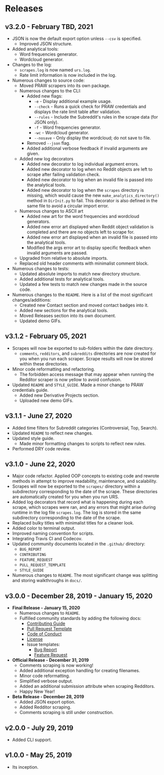 # Releases

## v3.2.0 - February TBD, 2021

* JSON is now the default export option unless `--csv` is specified.
    + Improved JSON structure.
* Added analytical tools:
    + Word frequencies generator.
    + Wordcloud generator.
* Changes to the log:
    + `scrapes.log` is now named `urs.log`.
    + Rate limit information is now included in the log.
* Numerous changes to source code:
    + Moved PRAW scrapers into its own package.
    + Numerous changes to the CLI:
        * Added new flags:
            + `-e` - Display additional example usage.
            + `--check` - Runs a quick check for PRAW credentials and displays the rate limit table after validation.
            + `--rules` - Include the Subreddit's rules in the scrape data (for JSON only).
            + `-f` - Word frequencies generator.
            + `-wc` - Wordcloud generator.
            + `--nosave` - Only display the wordcloud; do not save to file.
        * Removed `--json` flag.
        * Added additional verbose feedback if invalid arguments are given.
    + Added new log decorators
        * Added new decorator to log individual argument errors.
        * Added new decorator to log when no Reddit objects are left to scrape after failing validation check.
        * Added new decorator to log when an invalid file is passed into the analytical tools.
        * Added new decorator to log when the `scrapes` directory is missing, which would cause the new `make_analytics_directory()` method in `DirInit.py` to fail. This decorator is also defined in the same file to avoid a circular import error.
    + Numerous changes to ASCII art
        * Added new art for the word frequencies and wordcloud generators.
        * Added new error art displayed when Reddit object validation is completed and there are no objects left to scrape for.
        * Added new error art displayed when an invalid file is passed into the analytical tools.
        * Modified the args error art to display specific feedback when invalid arguments are passed.
    + Upgraded from relative to absolute imports.
    + Replaced old header comments with minimalist comment block.
* Numerous changes to tests:
    + Updated absolute imports to match new directory structure.
    + Added additional tests for analytical tools.
    + Updated a few tests to match new changes made in the source code.
* Numerous changes to the `README`. Here is a list of the most significant changes/additions:
    + Created new Contact section and moved contact badges into it.
    + Added new sections for the analytical tools.
    + Moved Releases section into its own document.
    + Updated demo GIFs.

## v3.1.2 - February 05, 2021

* Scrapes will now be exported to sub-folders within the date directory.
    + `comments`, `redditors`, and `subreddits` directories are now created for you when you run each scraper. Scrape results will now be stored within these directories.
* Minor code reformatting and refactoring.
    + The forbidden access message that may appear when running the Redditor scraper is now yellow to avoid confusion.
* Updated `README` and `STYLE_GUIDE`. Made a minor change to PRAW credentials guide.
    + Added new Derivative Projects section.
    + Uploaded new demo GIFs.

## v3.1.1 - June 27, 2020

* Added time filters for Subreddit categories (Controversial, Top, Search).
* Updated `README` to reflect new changes.
* Updated style guide.
    + Made minor formatting changes to scripts to reflect new rules.
* Performed DRY code review.


## v3.1.0 - June 22, 2020

* Major code refactor. Applied OOP concepts to existing code and rewrote methods in attempt to improve readability, maintenance, and scalability.
* Scrapes will now be exported to the `scrapes/` directory within a subdirectory corresponding to the date of the scrape. These directories are automatically created for you when you run URS.
* Added log decorators that record what is happening during each scrape, which scrapes were ran, and any errors that might arise during runtime in the log file `scrapes.log`. The log is stored in the same subdirectory corresponding to the date of the scrape.
* Replaced bulky titles with minimalist titles for a cleaner look.
* Added color to terminal output.
* Improved naming convention for scripts.
* Integrating Travis CI and Codecov.
* Updated community documents located in the `.github/` directory: 
    + `BUG_REPORT`
    + `CONTRIBUTING`
    + `FEATURE_REQUEST`
    + `PULL_REQUEST_TEMPLATE`
    + `STYLE_GUIDE`
* Numerous changes to `README`. The most significant change was splitting and storing walkthroughs in `docs/`.

## v3.0.0 - December 28, 2019 - January 15, 2020

* **Final Release - January 15, 2020**
    + Numerous changes to `README`.
    + Fulfilled community standards by adding the following docs:
        * [Contributing Guide][Contributing Guide]
        * [Pull Request Template][Pull Request Template]
        * [Code of Conduct][Code of Conduct]
        * [License][License]
        * Issue templates:
            + [Bug Report][Bug Report]
            + [Feature Request][Feature Request]
* **Official Release - December 31, 2019**
    + Comments scraping is now working!
    + Added additional exception handling for creating filenames.
    + Minor code reformatting.
    + Simplified verbose output.
    + Added an additional submission attribute when scraping Redditors.
    + Happy New Year!
* **Beta Release - December 28, 2019**
    + Added JSON export option.
    + Added Redditor scraping.
    + Comments scraping is still under construction.

## v2.0.0 - July 29, 2019

* Added CLI support.

## v1.0.0 - May 25, 2019

* Its inception.

<!-- COMMUNITY DOCS: Links to the community docs -->
[Bug Report]: https://github.com/JosephLai241/URS/blob/master/.github/ISSUE_TEMPLATE/BUG_REPORT.md
[Code of Conduct]: https://github.com/JosephLai241/URS/blob/master/.github/CODE_OF_CONDUCT.md
[Contributing Guide]: https://github.com/JosephLai241/URS/blob/master/.github/CONTRIBUTING.md
[Feature Request]: https://github.com/JosephLai241/URS/blob/master/.github/ISSUE_TEMPLATE/FEATURE_REQUEST.md
[License]: https://github.com/JosephLai241/URS/blob/master/LICENSE
[Pull Request Template]: https://github.com/JosephLai241/URS/blob/master/.github/PULL_REQUEST_TEMPLATE.md
